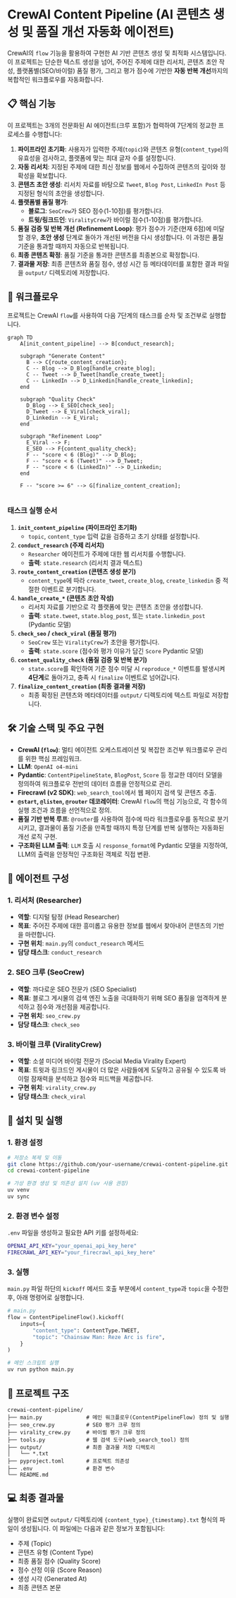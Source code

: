 # CrewAI Content Pipeline (AI 콘텐츠 생성 및 품질 개선 자동화 에이전트)

CrewAI의 `flow` 기능을 활용하여 구현한 AI 기반 콘텐츠 생성 및 최적화 시스템입니다. 이 프로젝트는 단순한 텍스트 생성을 넘어, 주어진 주제에 대한 리서치, 콘텐츠 초안 작성, 플랫폼별(SEO/바이럴) 품질 평가, 그리고 평가 점수에 기반한 **자동 반복 개선**까지의 복합적인 워크플로우를 자동화합니다.

## 📋 핵심 기능

이 프로젝트는 3개의 전문화된 AI 에이전트(크루 포함)가 협력하여 7단계의 정교한 프로세스를 수행합니다:

1.  **파이프라인 초기화**: 사용자가 입력한 주제(`topic`)와 콘텐츠 유형(`content_type`)의 유효성을 검사하고, 플랫폼에 맞는 최대 글자 수를 설정합니다.
2.  **자동 리서치**: 지정된 주제에 대한 최신 정보를 웹에서 수집하여 콘텐츠의 깊이와 정확성을 확보합니다.
3.  **콘텐츠 초안 생성**: 리서치 자료를 바탕으로 `Tweet`, `Blog Post`, `LinkedIn Post` 등 지정된 형식의 초안을 생성합니다.
4.  **플랫폼별 품질 평가**:
    - **블로그**: `SeoCrew`가 SEO 점수(1-10점)를 평가합니다.
    - **트윗/링크드인**: `ViralityCrew`가 바이럴 점수(1-10점)를 평가합니다.
5.  **품질 검증 및 반복 개선 (Refinement Loop)**: 평가 점수가 기준(현재 6점)에 미달할 경우, **초안 생성** 단계로 돌아가 개선된 버전을 다시 생성합니다. 이 과정은 품질 기준을 통과할 때까지 자동으로 반복됩니다.
6.  **최종 콘텐츠 확정**: 품질 기준을 통과한 콘텐츠를 최종본으로 확정합니다.
7.  **결과물 저장**: 최종 콘텐츠와 품질 점수, 생성 시간 등 메타데이터를 포함한 결과 파일을 `output/` 디렉토리에 저장합니다.

## 🤖 워크플로우

프로젝트는 CrewAI `flow`를 사용하여 다음 7단계의 태스크를 순차 및 조건부로 실행합니다.

```mermaid
graph TD
    A[init_content_pipeline] --> B[conduct_research];

    subgraph "Generate Content"
      B --> C{route_content_creation};
      C -- Blog --> D_Blog[handle_create_blog];
      C -- Tweet --> D_Tweet[handle_create_tweet];
      C -- LinkedIn --> D_Linkedin[handle_create_linkedin];
    end

    subgraph "Quality Check"
      D_Blog --> E_SEO[check_seo];
      D_Tweet --> E_Viral[check_viral];
      D_Linkedin --> E_Viral;
    end

    subgraph "Refinement Loop"
      E_Viral --> F;
      E_SEO --> F{content_quality_check};
      F -- "score < 6 (Blog)" --> D_Blog;
      F -- "score < 6 (Tweet)" --> D_Tweet;
      F -- "score < 6 (LinkedIn)" --> D_Linkedin;
    end

    F -- "score >= 6" --> G[finalize_content_creation];


```

### 태스크 실행 순서

1.  **`init_content_pipeline` (파이프라인 초기화)**
    - `topic`, `content_type` 입력 값을 검증하고 초기 상태를 설정합니다.
2.  **`conduct_research` (주제 리서치)**
    - `Researcher` 에이전트가 주제에 대한 웹 리서치를 수행합니다.
    - **출력**: `state.research` (리서치 결과 텍스트)
3.  **`route_content_creation` (콘텐츠 생성 분기)**
    - `content_type`에 따라 `create_tweet`, `create_blog`, `create_linkedin` 중 적절한 이벤트로 분기합니다.
4.  **`handle_create_*` (콘텐츠 초안 작성)**
    - 리서치 자료를 기반으로 각 플랫폼에 맞는 콘텐츠 초안을 생성합니다.
    - **출력**: `state.tweet`, `state.blog_post`, 또는 `state.linkedin_post` (Pydantic 모델)
5.  **`check_seo` / `check_viral` (품질 평가)**
    - `SeoCrew` 또는 `ViralityCrew`가 초안을 평가합니다.
    - **출력**: `state.score` (점수와 평가 이유가 담긴 `Score` Pydantic 모델)
6.  **`content_quality_check` (품질 검증 및 반복 분기)**
    - `state.score`를 확인하여 기준 점수 미달 시 `reproduce_*` 이벤트를 발생시켜 **4단계**로 돌아가고, 충족 시 `finalize` 이벤트로 넘어갑니다.
7.  **`finalize_content_creation` (최종 결과물 저장)**
    - 최종 확정된 콘텐츠와 메타데이터를 `output/` 디렉토리에 텍스트 파일로 저장합니다.

## 🛠 기술 스택 및 주요 구현

- **CrewAI (`flow`)**: 멀티 에이전트 오케스트레이션 및 복잡한 조건부 워크플로우 관리를 위한 핵심 프레임워크.
- **LLM**: `OpenAI o4-mini`
- **Pydantic**: `ContentPipelineState`, `BlogPost`, `Score` 등 정교한 데이터 모델을 정의하여 워크플로우 전반의 데이터 흐름을 안정적으로 관리.
- **Firecrawl (v2 SDK)**: `web_search_tool`에서 웹 페이지 검색 및 콘텐츠 추출.
- **`@start`, `@listen`, `@router` 데코레이터**: CrewAI `flow`의 핵심 기능으로, 각 함수의 실행 조건과 흐름을 선언적으로 정의.
- **품질 기반 반복 루프**: `@router`를 사용하여 점수에 따라 워크플로우를 동적으로 분기시키고, 결과물이 품질 기준을 만족할 때까지 특정 단계를 반복 실행하는 자동화된 개선 로직 구현.
- **구조화된 LLM 출력**: `LLM` 호출 시 `response_format`에 Pydantic 모델을 지정하여, LLM의 출력을 안정적인 구조화된 객체로 직접 변환.

## 🤖 에이전트 구성

### 1. 리서처 (Researcher)

- **역할**: 디지털 탐정 (Head Researcher)
- **목표**: 주어진 주제에 대한 흥미롭고 유용한 정보를 웹에서 찾아내어 콘텐츠의 기반을 마련합니다.
- **구현 위치**: `main.py`의 `conduct_research` 메서드
- **담당 태스크**: `conduct_research`

### 2. SEO 크루 (SeoCrew)

- **역할**: 까다로운 SEO 전문가 (SEO Specialist)
- **목표**: 블로그 게시물의 검색 엔진 노출을 극대화하기 위해 SEO 품질을 엄격하게 분석하고 점수와 개선점을 제공합니다.
- **구현 위치**: `seo_crew.py`
- **담당 태스크**: `check_seo`

### 3. 바이럴 크루 (ViralityCrew)

- **역할**: 소셜 미디어 바이럴 전문가 (Social Media Virality Expert)
- **목표**: 트윗과 링크드인 게시물이 더 많은 사람들에게 도달하고 공유될 수 있도록 바이럴 잠재력을 분석하고 점수와 피드백을 제공합니다.
- **구현 위치**: `virality_crew.py`
- **담당 태스크**: `check_viral`

## 🚀 설치 및 실행

### 1. 환경 설정

```bash
# 저장소 복제 및 이동
git clone https://github.com/your-username/crewai-content-pipeline.git
cd crewai-content-pipeline

# 가상 환경 생성 및 의존성 설치 (uv 사용 권장)
uv venv
uv sync
```

### 2. 환경 변수 설정

`.env` 파일을 생성하고 필요한 API 키를 설정하세요:

```bash
OPENAI_API_KEY="your_openai_api_key_here"
FIRECRAWL_API_KEY="your_firecrawl_api_key_here"
```

### 3. 실행

`main.py` 파일 하단의 `kickoff` 메서드 호출 부분에서 `content_type`과 `topic`을 수정한 후, 아래 명령어로 실행합니다.

```python
# main.py
flow = ContentPipelineFlow().kickoff(
    inputs={
        "content_type": ContentType.TWEET,
        "topic": "Chainsaw Man: Reze Arc is fire",
    }
)
```

```bash
# 메인 스크립트 실행
uv run python main.py
```

## 📁 프로젝트 구조

```
crewai-content-pipeline/
├── main.py              # 메인 워크플로우(ContentPipelineFlow) 정의 및 실행
├── seo_crew.py          # SEO 평가 크루 정의
├── virality_crew.py     # 바이럴 평가 크루 정의
├── tools.py             # 웹 검색 도구(web_search_tool) 정의
├── output/              # 최종 결과물 저장 디렉토리
│   └── *.txt
├── pyproject.toml       # 프로젝트 의존성
├── .env                 # 환경 변수
└── README.md
```

## 💻 최종 결과물

실행이 완료되면 `output/` 디렉토리에 `{content_type}_{timestamp}.txt` 형식의 파일이 생성됩니다. 이 파일에는 다음과 같은 정보가 포함됩니다:

- 주제 (Topic)
- 콘텐츠 유형 (Content Type)
- 최종 품질 점수 (Quality Score)
- 점수 산정 이유 (Score Reason)
- 생성 시각 (Generated At)
- 최종 콘텐츠 본문
